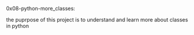 0x08-python-more_classes:

the puprpose of this project is to understand and learn more about classes in python 